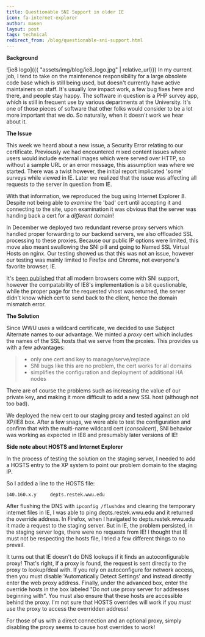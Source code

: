 ```yaml
---
title: Questionable SNI Support in older IE
icon: fa-internet-explorer
author: masen
layout: post
tags: technical
redirect_from: /blog/questionable-sni-support.html
---
```


**Background**

<span class="image left">![ie8 logo]({{ "assets/img/blog/ie8_logo.jpg" | relative_url}})</span>
In my current job, I tend to take on the maintenence responsibility for
a large obsolete code base which is still being used, but doesn\'t
currently have active maintainers on staff. It\'s usually low impact
work, a few bug fixes here and there, and people stay happy. The
software in question is a PHP survey app, which is still in frequent use
by various departments at the University. It\'s one of those pieces of
software that other folks would consider to be a lot more important that
we do. So naturally, when it doesn\'t work we hear about it.

**The Issue**

This week we heard about a new issue, a Security Error relating to our
certificate. Previously we had encountered mixed content issues where
users would include external images which were served over HTTP, so
without a sample URL or an error message, this assumption was where we
started. There was a twist however, the initial report implicated
\'some\' surveys while viewed in IE. Later we realized that the issue
was affecting all requests to the server in question from IE.

With that information, we reproduced the bug using Internet Explorer 8.
Despite not being able to *examine* the \'bad\' cert until accepting it
and connecting to the site, upon examination it was obvious that the
server was handing back a cert for a *different* domain!

In December we deployed two redundant reverse proxy servers which
handled proper forwarding to our backend servers, we also offloaded SSL
processing to these proxies. Because our public IP options were limited,
this move also meant swallowing the SNI pill and going to Named SSL
Virtual Hosts on nginx. Our testing showed us that this was not an
issue, however our testing was mainly limited to Firefox and Chrome, not
everyone\'s favorite browser, IE.

It\'s [been published](https://sni.velox.ch/) that all modern browsers
come with SNI support, however the compatability of IE8\'s
implementation is a bit questionable, while the proper page for the
requested vhost was returned, the server didn\'t know which cert to send
back to the client, hence the domain mismatch error.

**The Solution**

Since WWU uses a wildcard certificate, we decided to use Subject
Alternate names to our advantage. We minted a *proxy* cert which
includes the names of the SSL hosts that we serve from the proxies. This
provides us with a few advantages:

> -   only one cert and key to manage/serve/replace
> -   SNI bugs like this are no problem, the cert works for all domains
> -   simplifies the configuration and deployment of additional HA nodes

There are of course the problems such as increasing the value of our
private key, and making it more difficult to add a new SSL host
(although not too bad).

We deployed the new cert to our staging proxy and tested against an old
XP/IE8 box. After a few snags, we were able to test the configuration
and confirm that with the multi-name wildcard cert (*consolicert*), SNI
behavior was working as expected in IE8 and presumably later versions of
IE!

**Side note about HOSTS and Internet Explorer**

In the process of testing the solution on the staging server, I needed
to add a HOSTS entry to the XP system to point our problem domain to the
staging IP.

So I added a line to the HOSTS file:

    140.160.x.y     depts.restek.wwu.edu

After flushing the DNS with `ipconfig /flushdns` and clearing the
temporary internet files in IE, I was able to ping depts.restek.wwu.edu
and it returned the override address. In Firefox, when I havigated to
depts.restek.wwu.edu it made a request to the staging server. But in IE,
the problem persisted, in the staging server logs, there were no
requests from IE! I thought that IE must not be respecting the hosts
file, I tried a few different things to no prevail.

It turns out that IE doesn\'t do DNS lookups if it finds an
autoconfigurable proxy! That\'s right, if a proxy is found, the request
is sent directly to the proxy to lookup/deal with. If you rely on
autoconfigure for network access, then you must disable \'Automatically
Detect Settings\' and instead directly enter the web proxy address.
Finally, under the advanced box, enter the override hosts in the box
labeled \"Do not use proxy server for addresses beginning with\". You
must also ensure that these hosts are accessible behind the proxy. I\'m
not sure that HOSTS overrides will work if you *must* use the proxy to
access the overridden address!

For those of us with a direct connection and an optional proxy, simply
disabling the proxy seems to cause host overrides to work!
